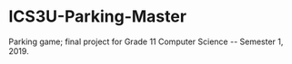 # ICS3U-Parking-Master
Parking game; final project for Grade 11 Computer Science -- Semester 1, 2019.
